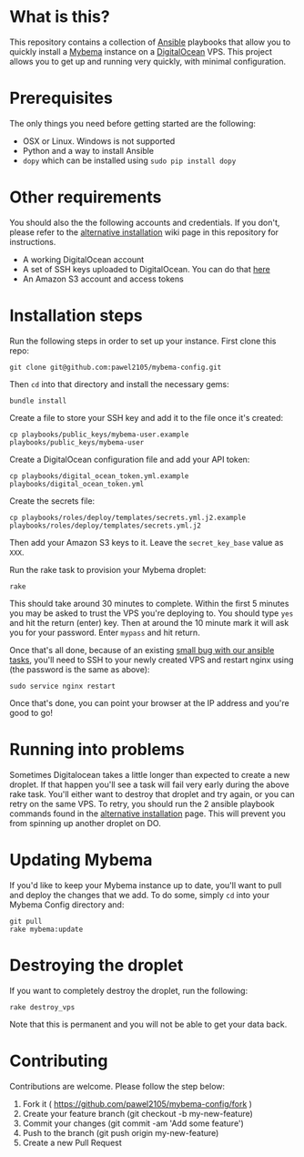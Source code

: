 What is this?
=============
This repository contains a collection of [Ansible](http://www.ansible.com) playbooks that allow you to quickly install a [Mybema](http://www.github.com/pawel2105/mybema) instance on a [DigitalOcean](http://www.digitalocean.com) VPS. This project allows you to get up and running very quickly, with minimal configuration.

Prerequisites
=============
The only things you need before getting started are the following:

* OSX or Linux. Windows is not supported
* Python and a way to install Ansible
* `dopy` which can be installed using `sudo pip install dopy`

Other requirements
==================
You should also the the following accounts and credentials. If you don't, please refer to the [alternative installation](https://github.com/mybema/mybema-config/wiki/Alternative-installation) wiki page in this repository for instructions.

* A working DigitalOcean account
* A set of SSH keys uploaded to DigitalOcean. You can do that [here](https://cloud.digitalocean.com/ssh_keys)
* An Amazon S3 account and access tokens

Installation steps
==================
Run the following steps in order to set up your instance. First clone this repo:

    git clone git@github.com:pawel2105/mybema-config.git

Then `cd` into that directory and install the necessary gems:

    bundle install

Create a file to store your SSH key and add it to the file once it's created:

    cp playbooks/public_keys/mybema-user.example playbooks/public_keys/mybema-user

Create a DigitalOcean configuration file and add your API token:

    cp playbooks/digital_ocean_token.yml.example playbooks/digital_ocean_token.yml

Create the secrets file:

    cp playbooks/roles/deploy/templates/secrets.yml.j2.example playbooks/roles/deploy/templates/secrets.yml.j2

Then add your Amazon S3 keys to it. Leave the `secret_key_base` value as `XXX`.

Run the rake task to provision your Mybema droplet:

    rake

This should take around 30 minutes to complete. Within the first 5 minutes you may be asked to trust the VPS you're deploying to. You should type `yes` and hit the return (enter) key. Then at around the 10 minute mark it will ask you for your password. Enter `mypass` and hit return.

Once that's all done, because of an existing [small bug with our ansible tasks](https://github.com/mybema/mybema-config/issues/4), you'll need to SSH to your newly created VPS and restart nginx using (the password is the same as above):

    sudo service nginx restart

Once that's done, you can point your browser at the IP address and you're good to go!

Running into problems
=====================
Sometimes Digitalocean takes a little longer than expected to create a new droplet. If that happen you'll see a task will fail very early during the above rake task. You'll either want to destroy that droplet and try again, or you can retry on the same VPS. To retry, you should run the 2 ansible playbook commands found in the [alternative installation](https://github.com/mybema/mybema-config/wiki/Alternative-installation#if-you-dont-use-digitalocean) page. This will prevent you from spinning up another droplet on DO.

Updating Mybema
===============
If you'd like to keep your Mybema instance up to date, you'll want to pull and deploy the changes that we add. To do some, simply `cd` into your Mybema Config directory and:

    git pull
    rake mybema:update

Destroying the droplet
======================
If you want to completely destroy the droplet, run the following:

    rake destroy_vps

Note that this is permanent and you will not be able to get your data back.

Contributing
============
Contributions are welcome. Please follow the step below:

1. Fork it ( https://github.com/pawel2105/mybema-config/fork )
2. Create your feature branch (git checkout -b my-new-feature)
3. Commit your changes (git commit -am 'Add some feature')
4. Push to the branch (git push origin my-new-feature)
5. Create a new Pull Request
